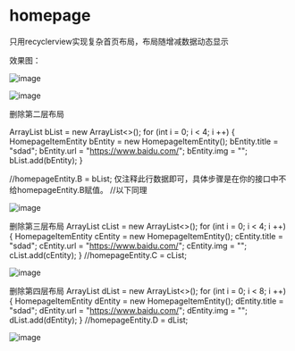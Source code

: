 # homepage
只用recyclerview实现复杂首页布局，布局随增减数据动态显示

效果图：

![image](https://github.com/magicbaby810/homepage/blob/master/imgs/s1.jpg)

![image](https://github.com/magicbaby810/homepage/blob/master/imgs/Screenshot_20170612-145631.png)

删除第二层布局

ArrayList<HomepageItemEntity> bList = new ArrayList<>();
        for (int i = 0; i < 4; i ++) {
            HomepageItemEntity bEntity = new HomepageItemEntity();
            bEntity.title = "sdad";
            bEntity.url = "https://www.baidu.com/";
            bEntity.img = "";
            bList.add(bEntity);
        }

//homepageEntity.B = bList; 仅注释此行数据即可，具体步骤是在你的接口中不给homepageEntity.B赋值。
//以下同理

![image](https://github.com/magicbaby810/homepage/blob/master/imgs/Screenshot_20170612-145723.png)

删除第三层布局
ArrayList<HomepageItemEntity> cList = new ArrayList<>();
        for (int i = 0; i < 4; i ++) {
            HomepageItemEntity cEntity = new HomepageItemEntity();
            cEntity.title = "sdad";
            cEntity.url = "https://www.baidu.com/";
            cEntity.img = "";
            cList.add(cEntity);
        }
//homepageEntity.C = cList;

![image](https://github.com/magicbaby810/homepage/blob/master/imgs/Screenshot_20170612-145747.png)

删除第四层布局
ArrayList<HomepageItemEntity> dList = new ArrayList<>();
        for (int i = 0; i < 8; i ++) {
            HomepageItemEntity dEntity = new HomepageItemEntity();
            dEntity.title = "sdad";
            dEntity.url = "https://www.baidu.com/";
            dEntity.img = "";
            dList.add(dEntity);
        }
//homepageEntity.D = dList;

![image](https://github.com/magicbaby810/homepage/blob/master/imgs/Screenshot_20170612-145816.png)